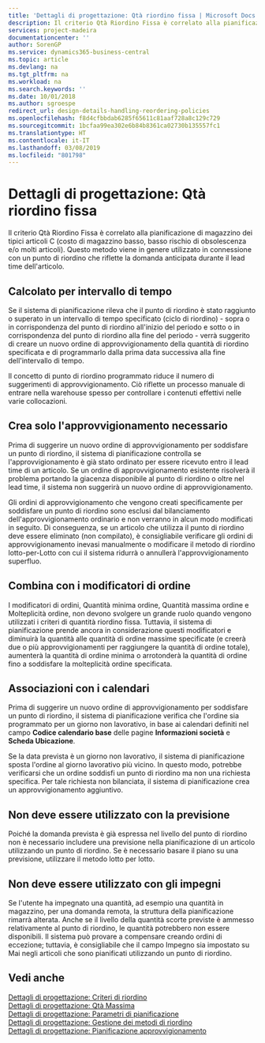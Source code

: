 ```yaml
---
title: 'Dettagli di progettazione: Qtà riordino fissa | Microsoft Docs'
description: Il criterio Qtà Riordino Fissa è correlato alla pianificazione di magazzino dei tipici articoli C (costo di magazzino basso, basso rischio di obsolescenza e/o molti articoli). Questo metodo viene in genere utilizzato in connessione con un punto di riordino che riflette la domanda anticipata durante il lead time dell'articolo.
services: project-madeira
documentationcenter: ''
author: SorenGP
ms.service: dynamics365-business-central
ms.topic: article
ms.devlang: na
ms.tgt_pltfrm: na
ms.workload: na
ms.search.keywords: ''
ms.date: 10/01/2018
ms.author: sgroespe
redirect_url: design-details-handling-reordering-policies
ms.openlocfilehash: f8d4cfbbdab6285f65611c81aaf728a8c129c729
ms.sourcegitcommit: 1bcfaa99ea302e6b84b8361ca02730b135557fc1
ms.translationtype: HT
ms.contentlocale: it-IT
ms.lasthandoff: 03/08/2019
ms.locfileid: "801798"
---
```

# <a name="design-details-fixed-reorder-qty"></a>Dettagli di progettazione: Qtà riordino fissa
Il criterio Qtà Riordino Fissa è correlato alla pianificazione di magazzino dei tipici articoli C (costo di magazzino basso, basso rischio di obsolescenza e/o molti articoli). Questo metodo viene in genere utilizzato in connessione con un punto di riordino che riflette la domanda anticipata durante il lead time dell'articolo.  

## <a name="calculated-per-time-bucket"></a>Calcolato per intervallo di tempo  
 Se il sistema di pianificazione rileva che il punto di riordino è stato raggiunto o superato in un intervallo di tempo specificato (ciclo di riordino) - sopra o in corrispondenza del punto di riordino all'inizio del periodo e sotto o in corrispondenza del punto di riordino alla fine del periodo - verrà suggerito di creare un nuovo ordine di approvvigionamento della quantità di riordino specificata e di programmarlo dalla prima data successiva alla fine dell'intervallo di tempo.  

 Il concetto di punto di riordino programmato riduce il numero di suggerimenti di approvvigionamento. Ciò riflette un processo manuale di entrare nella warehouse spesso per controllare i contenuti effettivi nelle varie collocazioni.  

## <a name="creates-only-necessary-supply"></a>Crea solo l'approvvigionamento necessario  
 Prima di suggerire un nuovo ordine di approvvigionamento per soddisfare un punto di riordino, il sistema di pianificazione controlla se l'approvvigionamento è già stato ordinato per essere ricevuto entro il lead time di un articolo. Se un ordine di approvvigionamento esistente risolverà il problema portando la giacenza disponibile al punto di riordino o oltre nel lead time, il sistema non suggerirà un nuovo ordine di approvvigionamento.  

 Gli ordini di approvvigionamento che vengono creati specificamente per soddisfare un punto di riordino sono esclusi dal bilanciamento dell'approvvigionamento ordinario e non verranno in alcun modo modificati in seguito. Di conseguenza, se un articolo che utilizza il punto di riordino deve essere eliminato (non compilato), è consigliabile verificare gli ordini di approvvigionamento inevasi manualmente o modificare il metodo di riordino lotto-per-Lotto con cui il sistema ridurrà o annullerà l'approvvigionamento superfluo.  

## <a name="combines-with-order-modifiers"></a>Combina con i modificatori di ordine  
 I modificatori di ordini, Quantità minima ordine, Quantità massima ordine e Molteplicità ordine, non devono svolgere un grande ruolo quando vengono utilizzati i criteri di quantità riordino fissa. Tuttavia, il sistema di pianificazione prende ancora in considerazione questi modificatori e diminuirà la quantità alle quantità di ordine massime specificate (e creerà due o più approvvigionamenti per raggiungere la quantità di ordine totale), aumenterà la quantità di ordine minima o arrotonderà la quantità di ordine fino a soddisfare la molteplicità ordine specificata.  

## <a name="combines-with-calendars"></a>Associazioni con i calendari  
 Prima di suggerire un nuovo ordine di approvvigionamento per soddisfare un punto di riordino, il sistema di pianificazione verifica che l'ordine sia programmato per un giorno non lavorativo, in base ai calendari definiti nel campo **Codice calendario base** delle pagine **Informazioni società** e **Scheda Ubicazione**.  

 Se la data prevista è un giorno non lavorativo, il sistema di pianificazione sposta l'ordine al giorno lavorativo più vicino. In questo modo, potrebbe verificarsi che un ordine soddisfi un punto di riordino ma non una richiesta specifica. Per tale richiesta non bilanciata, il sistema di pianificazione crea un approvvigionamento aggiuntivo.  

## <a name="should-not-be-used-with-forecast"></a>Non deve essere utilizzato con la previsione  
 Poiché la domanda prevista è già espressa nel livello del punto di riordino non è necessario includere una previsione nella pianificazione di un articolo utilizzando un punto di riordino. Se è necessario basare il piano su una previsione, utilizzare il metodo lotto per lotto.  

## <a name="must-not-be-used-with-reservations"></a>Non deve essere utilizzato con gli impegni  
 Se l'utente ha impegnato una quantità, ad esempio una quantità in magazzino, per una domanda remota, la struttura della pianificazione rimarrà alterata. Anche se il livello della quantità scorte previste è ammesso relativamente al punto di riordino, le quantità potrebbero non essere disponibili. Il sistema può provare a compensare creando ordini di eccezione; tuttavia, è consigliabile che il campo Impegno sia impostato su Mai negli articoli che sono pianificati utilizzando un punto di riordino.  

## <a name="see-also"></a>Vedi anche  
 [Dettagli di progettazione: Criteri di riordino](design-details-reordering-policies.md)   
 [Dettagli di progettazione: Qtà Massima](design-details-maximum-qty.md)   
 [Dettagli di progettazione: Parametri di pianificazione](design-details-planning-parameters.md)   
 [Dettagli di progettazione: Gestione dei metodi di riordino](design-details-handling-reordering-policies.md)   
 [Dettagli di progettazione: Pianificazione approvvigionamento](design-details-supply-planning.md)
